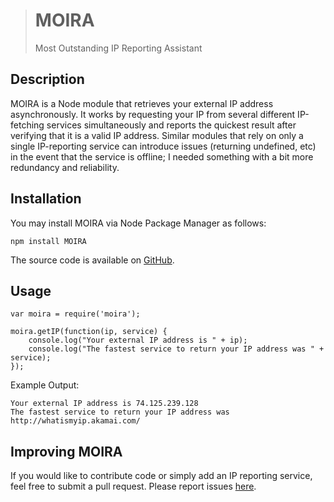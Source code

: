 > # MOIRA #
> Most Outstanding IP Reporting Assistant

## Description ##

MOIRA is a Node module that retrieves your external IP address asynchronously. It works by requesting your IP from several different IP-fetching services simultaneously and reports the quickest result after verifying that it is a valid IP address. Similar modules that rely on only a single IP-reporting service can introduce issues (returning undefined, etc) in the event that the service is offline; I needed something with a bit more redundancy and reliability.

## Installation ##

You may install MOIRA via Node Package Manager as follows:

    npm install MOIRA

The source code is available on [GitHub](https://github.com/mjhasbach/MOIRA).

## Usage ##

    var moira = require('moira');
    
    moira.getIP(function(ip, service) {
        console.log("Your external IP address is " + ip);
        console.log("The fastest service to return your IP address was " + service);
    });

Example Output:

    Your external IP address is 74.125.239.128
    The fastest service to return your IP address was http://whatismyip.akamai.com/

## Improving MOIRA ##

If you would like to contribute code or simply add an IP reporting service, feel free to submit a pull request. Please report issues [here](https://github.com/mjhasbach/MOIRA/issues).